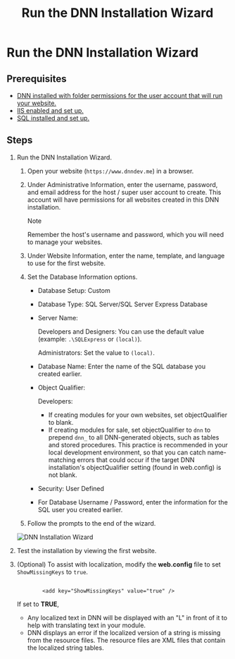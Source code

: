﻿---
uid: run-installation-wizard
locale: en
title: Run the DNN Installation Wizard
dnneditions: DNN Platform,Evoq Content,Evoq Engage
dnnversion: 09.02.00
previous-topic: set-up-sql
next-topic: upgrade-evoq
links: ["[DNN Wiki: Setting up Your Module Development Environment](https://www.dnnsoftware.com/wiki/setting-up-your-module-development-environment)","[Setting up your DotNetNuke Module Development Environment by Chris Hammond](https://www.christoc.com/Tutorials/All-Tutorials/aid/1)","[DNN Community Blog: Installing DNN by Clinton Patterson](https://www.dnnsoftware.com/community-blog/cid/155070/installing-dnn)"]
---

# Run the DNN Installation Wizard

## Prerequisites

*   [DNN installed with folder permissions for the user account that will run your website.](xref:set-up-dnn-folder)
*   [IIS enabled and set up.](xref:set-up-iis)
*   [SQL installed and set up.](xref:set-up-sql)

## Steps

1.  Run the DNN Installation Wizard.

    1.  Open your website (`https://www.dnndev.me`) in a browser.
    2.  Under Administrative Information, enter the username, password, and email address for the host / super user account to create. This account will have permissions for all websites created in this DNN installation.

        > [!Note]
        > Remember the host's username and password, which you will need to manage your websites.</div>

    3.  Under Website Information, enter the name, template, and language to use for the first website.
    4.  Set the Database Information options.

        *   Database Setup: Custom
        *   Database Type: SQL Server/SQL Server Express Database
        *   Server Name:

            Developers and Designers: You can use the default value (example: `.\SQLExpress` or `(local)`).

            Administrators: Set the value to `(local)`.

        *   Database Name: Enter the name of the SQL database you created earlier.
        *   Object Qualifier:

            Developers:

            *   If creating modules for your own websites, set objectQualifier to blank.
            *   If creating modules for sale, set objectQualifier to `dnn` to prepend `dnn_` to all DNN-generated objects, such as tables and stored procedures. This practice is recommended in your local development environment, so that you can catch name-matching errors that could occur if the target DNN installation's objectQualifier setting (found in web.config) is not blank.

        *   Security: User Defined
        *   For Database Username / Password, enter the information for the SQL user you created earlier.

    5.  Follow the prompts to the end of the wizard.



    ![DNN Installation Wizard](/images/scr-InstallWizard-7.png)



2.  Test the installation by viewing the first website.
3.  (Optional) To assist with localization, modify the **web.config** file to set `ShowMissingKeys` to `true`.

    ```

            <add key="ShowMissingKeys" value="true" />

    ```

    If set to **TRUE**,

    *   Any localized text in DNN will be displayed with an "L" in front of it to help with translating text in your module.
    *   DNN displays an error if the localized version of a string is missing from the resource files. The resource files are XML files that contain the localized string tables.
